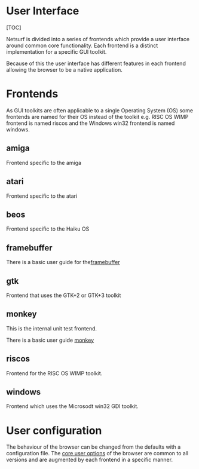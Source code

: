 User Interface
==============

[TOC]

Netsurf is divided into a series of frontends which provide a user
interface around common core functionality. Each frontend is a
distinct implementation for a specific GUI toolkit.

Because of this the user interface has different features in
each frontend allowing the browser to be a native application.

# Frontends

As GUI toolkits are often applicable to a single Operating
System (OS) some frontends are named for their OS instead of the
toolkit e.g. RISC OS WIMP frontend is named riscos and the Windows
win32 frontend is named windows.

## amiga

Frontend specific to the amiga

## atari

Frontend specific to the atari

## beos

Frontend specific to the Haiku OS

## framebuffer

There is a basic user guide for the[framebuffer](docs/using-framebuffer.md)

## gtk

Frontend that uses the GTK+2 or GTK+3 toolkit

## monkey

This is the internal unit test frontend.

There is a basic user guide [monkey](docs/using-monkey.md)

## riscos

Frontend for the RISC OS WIMP toolkit.

## windows

Frontend which uses the Microsodt win32 GDI toolkit.

# User configuration

The behaviour of the browser can be changed from the defaults with a
configuration file. The [core user options](docs/netsurf-options.md)
of the browser are common to all versions and are augmented by each
frontend in a specific manner.


